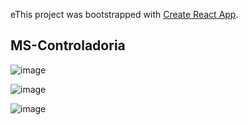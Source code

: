 eThis project was bootstrapped with [Create React App](https://github.com/facebook/create-react-app).

## MS-Controladoria


![image](https://github.com/user-attachments/assets/85ecf80d-ff15-4bef-ad17-e5f3e617b4b2)


![image](https://github.com/user-attachments/assets/42f88440-46fd-47bf-a077-1a828ca81d5a)


![image](https://github.com/user-attachments/assets/0109a9f3-672e-4029-8cc9-a19d60bffb1c)

